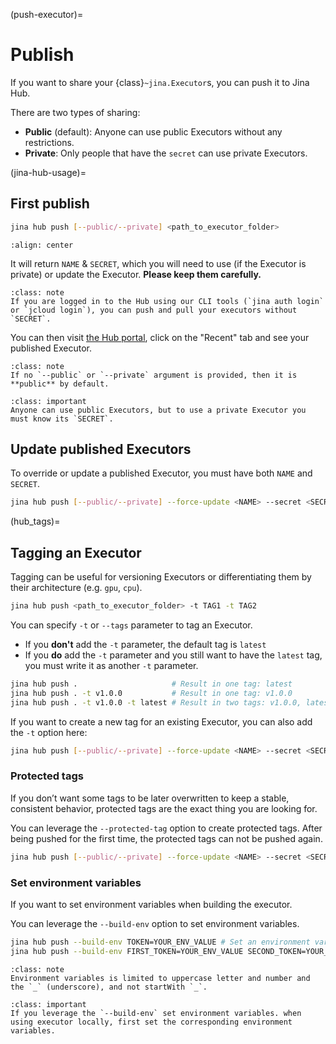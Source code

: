 (push-executor)=
# Publish

If you want to share your {class}`~jina.Executor`s, you can push it to Jina Hub.

There are two types of sharing:
- **Public** (default): Anyone can use public Executors without any restrictions.
- **Private**: Only people that have the `secret` can use private Executors. 

(jina-hub-usage)=
## First publish

```bash
jina hub push [--public/--private] <path_to_executor_folder>
```

```{figure} screenshots/hub-push.gif
:align: center
```


It will return `NAME` & `SECRET`, which you will need to use (if the Executor is private) or update the Executor. **Please keep them carefully.**

````{admonition} Note
:class: note
If you are logged in to the Hub using our CLI tools (`jina auth login` or `jcloud login`), you can push and pull your executors without `SECRET`.
````

You can then visit [the Hub portal](https://hub.jina.ai), click on the "Recent" tab and see your published Executor.

````{admonition} Note
:class: note
If no `--public` or `--private` argument is provided, then it is **public** by default.
````

````{admonition} Important
:class: important
Anyone can use public Executors, but to use a private Executor you must know its `SECRET`.
````


## Update published Executors

To override or update a published Executor, you must have both `NAME` and `SECRET`.

```bash
jina hub push [--public/--private] --force-update <NAME> --secret <SECRET> <path_to_executor_folder>
```

(hub_tags)=
## Tagging an Executor

Tagging can be useful for versioning Executors or differentiating them by their architecture (e.g. `gpu`, `cpu`).

```bash
jina hub push <path_to_executor_folder> -t TAG1 -t TAG2
```

You can specify `-t` or `--tags` parameter to tag an Executor.

- If you **don't** add the `-t` parameter, the default tag is `latest`
- If you **do** add the `-t` parameter and you still want to have the `latest` tag, you must write it as another `-t` parameter.

```bash
jina hub push .                     # Result in one tag: latest
jina hub push . -t v1.0.0           # Result in one tag: v1.0.0
jina hub push . -t v1.0.0 -t latest # Result in two tags: v1.0.0, latest
```

If you want to create a new tag for an existing Executor, you can also add the `-t` option here:

```bash
jina hub push [--public/--private] --force-update <NAME> --secret <SECRET> -t TAG <path_to_executor_folder>
```

### Protected tags

If you don’t want some tags to be later overwritten to keep a stable, consistent behavior, 
protected tags are the exact thing you are looking for.

You can leverage the `--protected-tag` option to create protected tags. 
After being pushed for the first time, the protected tags can not be pushed again.

```bash
jina hub push [--public/--private] --force-update <NAME> --secret <SECRET> --protected-tag <PROTECTED_TAG_1> --protected-tag <PROTECTED_TAG_2> <path_to_executor_folder>
```

### Set environment variables

If you want to set environment variables when building the executor.

You can leverage the `--build-env` option to set environment variables.

```bash
jina hub push --build-env TOKEN=YOUR_ENV_VALUE # Set an environment variable
jina hub push --build-env FIRST_TOKEN=YOUR_ENV_VALUE SECOND_TOKEN=YOUR_ENV_VALUE # Set multiple environment variables
```

````{admonition} Note
:class: note
Environment variables is limited to uppercase letter and number and the `_` (underscore), and not startWith `_`.
````

````{admonition} Important
:class: important
If you leverage the `--build-env` set environment variables. when using executor locally, first set the corresponding environment variables. 
````